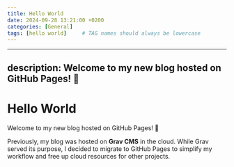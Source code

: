 ```yaml
---
title: Hello World
date: 2024-09-28 13:21:00 +0200
categories: [General]
tags: [hello world]     # TAG names should always be lowercase
---
```

---
description: Welcome to my new blog hosted on GitHub Pages! 🎉
---

# Hello World

Welcome to my new blog hosted on GitHub Pages! 🎉

Previously, my blog was hosted on **Grav CMS** in the cloud. While Grav served its purpose, I decided to migrate to GitHub Pages to simplify my workflow and free up cloud resources for other projects.

